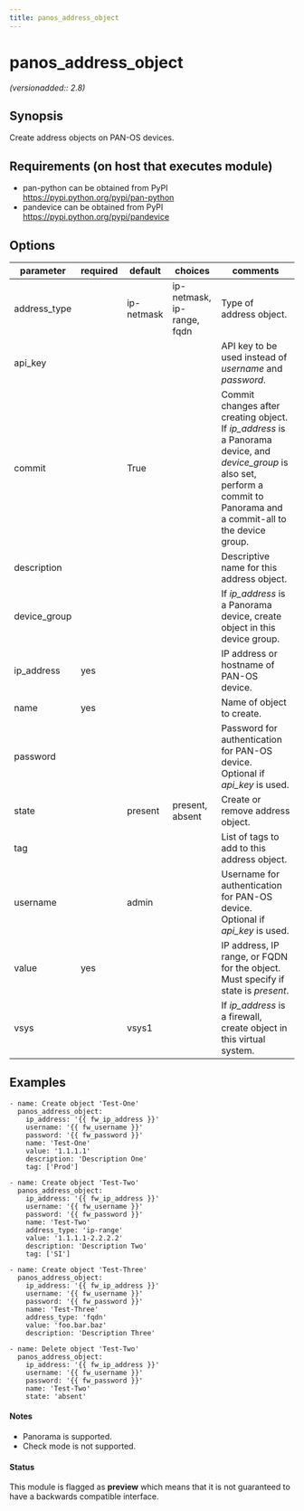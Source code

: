 ```yaml
---
title: panos_address_object
---
```

# panos_address_object

_(versionadded:: 2.8)_


## Synopsis

Create address objects on PAN-OS devices.


## Requirements (on host that executes module)

- pan-python can be obtained from PyPI https://pypi.python.org/pypi/pan-python
- pandevice can be obtained from PyPI https://pypi.python.org/pypi/pandevice

## Options

| parameter | required | default | choices | comments |
| --- | --- | --- | --- | --- |
| address_type |  | ip-netmask | ip-netmask, ip-range, fqdn | Type of address object. |
| api_key |  |  |  | API key to be used instead of *username* and *password*. |
| commit |  | True |  | Commit changes after creating object.  If *ip_address* is a Panorama device, and *device_group* is also set, perform a commit to Panorama and a commit-all to the device group. |
| description |  |  |  | Descriptive name for this address object. |
| device_group |  |  |  | If *ip_address* is a Panorama device, create object in this device group. |
| ip_address | yes |  |  | IP address or hostname of PAN-OS device. |
| name | yes |  |  | Name of object to create. |
| password |  |  |  | Password for authentication for PAN-OS device.  Optional if *api_key* is used. |
| state |  | present | present, absent | Create or remove address object. |
| tag |  |  |  | List of tags to add to this address object. |
| username |  | admin |  | Username for authentication for PAN-OS device.  Optional if *api_key* is used. |
| value | yes |  |  | IP address, IP range, or FQDN for the object.  Must specify if state is *present*. |
| vsys |  | vsys1 |  | If *ip_address* is a firewall, create object in this virtual system. |

## Examples

    - name: Create object 'Test-One'
      panos_address_object:
        ip_address: '{{ fw_ip_address }}'
        username: '{{ fw_username }}'
        password: '{{ fw_password }}'
        name: 'Test-One'
        value: '1.1.1.1'
        description: 'Description One'
        tag: ['Prod']
    
    - name: Create object 'Test-Two'
      panos_address_object:
        ip_address: '{{ fw_ip_address }}'
        username: '{{ fw_username }}'
        password: '{{ fw_password }}'
        name: 'Test-Two'
        address_type: 'ip-range'
        value: '1.1.1.1-2.2.2.2'
        description: 'Description Two'
        tag: ['SI']
    
    - name: Create object 'Test-Three'
      panos_address_object:
        ip_address: '{{ fw_ip_address }}'
        username: '{{ fw_username }}'
        password: '{{ fw_password }}'
        name: 'Test-Three'
        address_type: 'fqdn'
        value: 'foo.bar.baz'
        description: 'Description Three'
    
    - name: Delete object 'Test-Two'
      panos_address_object:
        ip_address: '{{ fw_ip_address }}'
        username: '{{ fw_username }}'
        password: '{{ fw_password }}'
        name: 'Test-Two'
        state: 'absent'

#### Notes

- Panorama is supported.
- Check mode is not supported.



#### Status

This module is flagged as **preview** which means that it is not guaranteed to have a backwards compatible interface.

